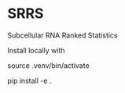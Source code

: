 <!-- [![codecov](https://codecov.io/gh/r-bierman/SRRS/branch/main/graph/badge.svg?token=MGBPS830R9)](https://codecov.io/gh/r-bierman/SRRS) -->

# SRRS
Subcellular RNA Ranked Statistics

Install locally with

source .venv/bin/activate

pip install -e .

